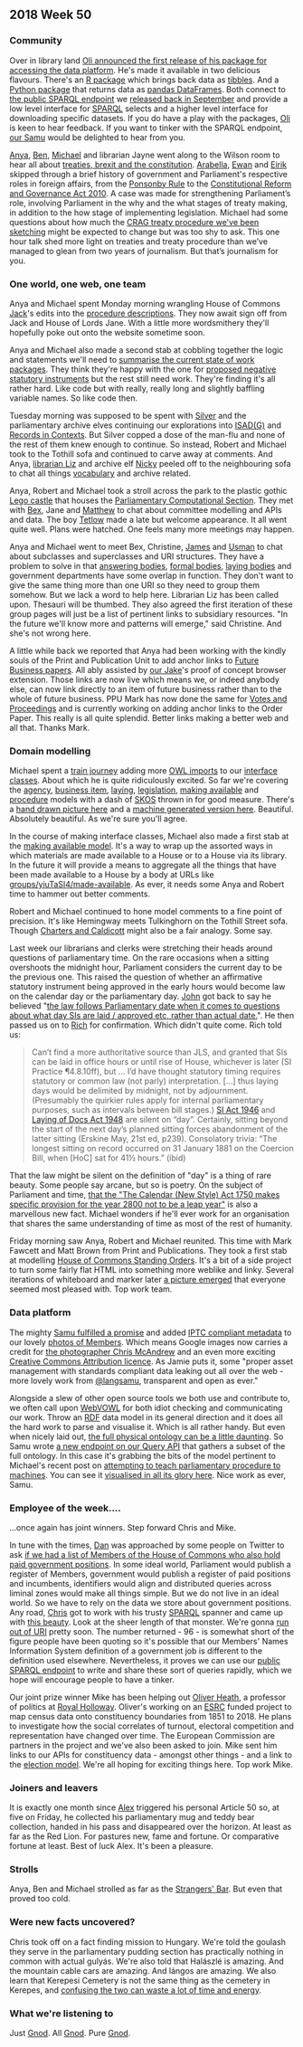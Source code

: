 ## 2018 Week 50

### Community

Over in library land [Oli announced the first release of his package for accessing the data platform](https://twitter.com/olihawkins/status/1071752126286700544). He's made it available in two delicious flavours. There's an [R package](https://github.com/olihawkins/pdpr) which brings back data as [tibbles](https://cran.r-project.org/web/packages/tibble/vignettes/tibble.html). And a [Python package](https://github.com/olihawkins/pdpy) that returns data as [pandas DataFrames](https://pandas.pydata.org/pandas-docs/version/0.23.4/generated/pandas.DataFrame.html). Both connect to [the public SPARQL endpoint](https://api.parliament.uk/sparql) we [released back in September](https://twitter.com/langsamu/status/1039950343088615425) and provide a low level interface for [SPARQL](https://en.wikipedia.org/wiki/SPARQL) selects and a higher level interface for downloading specific datasets. If you do have a play with the packages, [Oli](https://twitter.com/olihawkins) is keen to hear feedback. If you want to tinker with the SPARQL endpoint, [our Samu](https://twitter.com/langsamu) would be delighted to hear from you.

[Anya](https://twitter.com/bitten_), [Ben](https://twitter.com/benwoodhams), [Michael](https://twitter.com/fantasticlife) and librarian Jayne went along to the Wilson room to hear all about [treaties, brexit and the constitution](https://www.eventbrite.co.uk/e/treaties-brexit-and-the-constitution-commons-library-talk-tickets-53148330086). [Arabella](https://twitter.com/Arabella_Law), [Ewan](https://www.law.ox.ac.uk/people/ewan-smith) and [Eirik](http://www.bristol.ac.uk/law/people/eirik-bjorge/index.html) skipped through a brief history of government and Parliament's respective roles in foreign affairs, from the [Ponsonby Rule](https://en.wikipedia.org/wiki/Ponsonby_Rule) to the [Constitutional Reform and Governance Act 2010](https://www.legislation.gov.uk/ukpga/2010/25/contents). A case was made for strengthening Parliament’s role, involving Parliament in the why and the what stages of treaty making, in addition to the how stage of implementing legislation. Michael had some questions about how much the [CRAG treaty procedure we've been sketching](https://github.com/ukparliament/ontologies/blob/master/procedure/flowcharts/logic/treaties.pdf) might be expected to change but was too shy to ask. This one hour talk shed more light on treaties and treaty procedure than we’ve managed to glean from two years of journalism. But that’s journalism for you.

### One world, one web, one team

Anya and Michael spent Monday morning wrangling House of Commons [Jack](https://twitter.com/jackpdent)'s edits into the [procedure descriptions](https://ukparliament.github.io/ontologies/procedure/procedure-descriptions/). They now await sign off from Jack and House of Lords Jane. With a little more wordsmithery they'll hopefully poke out onto the website sometime soon.

Anya and Michael also made a second stab at cobbling together the logic and statements we'll need to [summarise the current state of work packages](https://ukparliament.github.io/ontologies/procedure/work-package-summary/). They think they're happy with the one for [proposed negative statutory instruments](https://www.parliament.uk/site-information/glossary/proposed-negative-statutory-instrument/) but the rest still need work. They're finding it's all rather hard. Like code but with really, really long and slightly baffling variable names. So like code then.

Tuesday morning was supposed to be spent with [Silver](https://twitter.com/silveroliver) and the parliamentary archive elves continuing our explorations into [ISAD(G)](https://en.wikipedia.org/wiki/ISAD(G)) and [Records in Contexts](https://en.wikipedia.org/wiki/Records_in_Contexts). But Silver copped a dose of the man-flu and none of the rest of them knew enough to continue. So instead, Robert and Michael took to the Tothill sofa and continued to carve away at comments. And Anya, [librarian Liz](https://twitter.com/greensideknits) and archive elf [Nicky](https://twitter.com/NickyHilton1) peeled off to the neighbouring sofa to chat all things [vocabulary](http://www.data.parliament.uk/dataset/thesauri) and archive related.

Anya, Robert and Michael took a stroll across the park to the plastic gothic [Lego castle](https://en.wikipedia.org/wiki/Richmond_House) that houses the [Parliamentary Computational Section](https://pds.blog.parliament.uk/). They met with [Bex](https://twitter.com/rklappleyard), Jane and [Matthew](https://twitter.com/mattrayner) to chat about committee modelling and APIs and data. The boy [Tetlow](https://twitter.com/oddtype) made a late but welcome appearance. It all went quite well. Plans were hatched. One feels many more meetings may happen.

Anya and Michael went to meet Bex, Christine, [James](https://twitter.com/TheVinternet) and [Usman](https://twitter.com/_usmanafzal) to chat about subclasses and superclasses and URI structures. They have a problem to solve in that [answering bodies](https://ukparliament.github.io/ontologies/question-and-answer/question-and-answer-ontology.html#d4e543), [formal bodies](https://ukparliament.github.io/ontologies/formal-body/formal-body-ontology.html#d4e305), [laying bodies](https://ukparliament.github.io/ontologies/laying/laying-ontology.html#d4e308) and government departments have some overlap in function. They don't want to give the same thing more than one URI so they need to group them somehow. But we lack a word to help here. Librarian Liz has been called upon. Thesauri will be thumbed. They also agreed the first iteration of these group pages will just be a list of pertinent links to subsidiary resources. "In the future we'll know more and patterns will emerge," said Christine. And she's not wrong here.

A little while back we reported that Anya had been working with the kindly souls of the Print and Publication Unit to add anchor links to [Future Business papers](https://publications.parliament.uk/pa/cm201719/cmagenda/fb181217.htm). All ably assisted by [our Jake](https://twitter.com/carboia)'s proof of concept browser extension. Those links are now live which means we, or indeed anybody else, can now link directly to an item of future business rather than to the whole of future business. PPU Mark has now done the same for [Votes and Proceedings](https://publications.parliament.uk/pa/cm201719/cmvote/181212v01.html) and is currently working on adding anchor links to the Order Paper. This really is all quite splendid. Better links making a better web and all that. Thanks Mark.

### Domain modelling

Michael spent a [train journey](https://www.youtube.com/watch?v=O3aco_v7cH0) adding more [OWL imports](https://protegewiki.stanford.edu/wiki/How_Owl_Imports_Work) to our [interface classes](https://ukparliament.github.io/ontologies/interface/interface.html). About which he is quite ridiculously excited. So far we're covering the [agency](https://ukparliament.github.io/ontologies/agency/agency-ontology.html), [business item](https://ukparliament.github.io/ontologies/business-item/business-item-ontology.html), [laying](https://ukparliament.github.io/ontologies/laying/laying-ontology.html), [legislation](https://ukparliament.github.io/ontologies/legislation/legislation-ontology.html), [making available](https://ukparliament.github.io/ontologies/making-available/making-available-ontology.html?gjghj) and [procedure](https://ukparliament.github.io/ontologies/procedure/procedure-ontology.html#flowcharts) models with a dash of [SKOS](https://en.wikipedia.org/wiki/Simple_Knowledge_Organization_System) thrown in for good measure. There's a [hand drawn picture here](https://github.com/ukparliament/ontologies/blob/master/interface/interface.pdf) and a [machine generated version here](https://api.parliament.uk/webvowl/#opts=sidebar=0;doc=0;mode_compact=true;mode_colorExt=false;#iri=https://ukparliament.github.io/ontologies/interface/interface.ttl). Beautiful. Absolutely beautiful. As we're sure you'll agree.

In the course of making interface classes, Michael also made a first stab at the [making available model](https://ukparliament.github.io/ontologies/making-available/making-available-ontology.html?gjghj). It's a way to wrap up the assorted ways in which materials are made available to a House or to a House via its library. In the future it will provide a means to aggregate all the things that have been made available to a House by a body at URLs like [groups/yiuTaSI4/made-available](https://beta.parliament.uk/groups/yiuTaSI4/made-available). As ever, it needs some Anya and Robert time to hammer out better comments.

Robert and Michael continued to hone model comments to a fine point of precision. It's like Hemingway meets Tulkinghorn on the Tothill Street sofa. Though [Charters and Caldicott](https://www.youtube.com/watch?v=q_jne_G-_qQ&t=29s) might also be a fair analogy. Some say.

Last week our librarians and clerks were stretching their heads around questions of parliamentary time. On the rare occasions when a sitting overshoots the midnight hour, Parliament considers the current day to be the previous one. This raised the question of whether an affirmative statutory instrument being approved in the early hours would become law on the calendar day or the parliamentary day. [John](https://twitter.com/johnlsheridan) got back to say he believed "[the law follows Parliamentary date when it comes to questions about what day SIs are laid / approved etc, rather than actual date.](https://twitter.com/johnlsheridan/status/1071151949851095041)". He then passed us on to [Rich](https://twitter.com/RichGreenhill) for confirmation. Which didn't quite come. Rich told us:

> Can’t find a more authoritative source than JLS, and granted that SIs can be laid in office hours or until rise of House, whichever is later (SI Practice ¶4.8.10ff), but ... I’d have thought statutory timing requires statutory or common law (not parly) interpretation. [...] thus laying days would be delimited by midnight, not by adjournment. (Presumably the quirkier rules apply for internal parliamentary purposes, such as intervals between bill stages.) [SI Act 1946](http://www.legislation.gov.uk/ukpga/Geo6/9-10/36/contents) and [Laying of Docs Act 1948](http://www.legislation.gov.uk/ukpga/Geo6/11-12/59) are silent on “day”. Certainly, sitting beyond the start of the next day’s planned sitting forces abandonment of the latter sitting (Erskine May, 21st ed, p239). Consolatory trivia: “The longest sitting on record occurred on 31 January 1881 on the Coercion Bill, when [HoC] sat for 41½ hours.” (ibid)

That the law might be silent on the definition of "day" is a thing of rare beauty. Some people say arcane, but so is poetry. On the subject of Parliament and time, [that the "The Calendar (New Style) Act 1750 makes specific provision for the year 2800 not to be a leap year"](https://twitter.com/pubstrat/status/1072773423615672320) is also a marvellous new fact. Michael wonders if he'll ever work for an organisation that shares the same understanding of time as most of the rest of humanity.

Friday morning saw Anya, Robert and Michael reunited. This time with Mark Fawcett and Matt Brown from Print and Publications. They took a first stab at modelling [House of Commons Standing Orders](https://publications.parliament.uk/pa/cm201719/cmstords/1020/toc.html). It's a bit of a side project to turn some fairly flat HTML into something more weblike and linky. Several iterations of whiteboard and marker later [a picture emerged](https://twitter.com/fantasticlife/status/1073556444270788610) that everyone seemed most pleased with. Top work team.

### Data platform

The mighty [Samu fulfilled a promise](https://twitter.com/langsamu/status/1072578479638622209) and added [IPTC compliant metadata](https://iptc.org/standards/photo-metadata/) to our lovely [photos of Members](https://pds.blog.parliament.uk/2017/07/21/mp-official-portraits-open-source-images/). Which means Google images now carries a credit for [the photographer Chris McAndrew](https://twitter.com/mcandrewphoto) and an even more exciting [Creative Commons Attribution licence](https://creativecommons.org/licenses/by/3.0/). As Jamie puts it, some "proper asset management with standards compliant data leaking out all over the web - more lovely work from [@langsamu](https://twitter.com/langsamu), transparent and open as ever."

Alongside a slew of other open source tools we both use and contribute to, we often call upon [WebVOWL](https://github.com/VisualDataWeb/WebVOWL) for both idiot checking and communicating our work. Throw an [RDF](https://en.wikipedia.org/wiki/Resource_Description_Framework) data model in its general direction and it does all the hard work to parse and visualise it. Which is all rather handy. But even when nicely laid out, [the full physical ontology can be a little daunting](https://api.parliament.uk/webvowl/#opts=sidebar=0;doc=0;mode_compact=true;mode_colorExt=false;#iri=https://api.parliament.uk/query/schema). So Samu wrote [a new endpoint on our Query API](https://api.parliament.uk/query/subschema?ids=Procedure,ProcedureRoute,RequiredProcedureRoute,PrecludedProcedureRoute,CausedProcedureRoute,AllowedProcedureRoute,ProcedureStep,WorkPackage,WorkPackagedThing,BusinessItem,House) that gathers a subset of the full ontology. In this case it's grabbing the bits of the model pertinent to Michael's recent post on [attempting to teach parliamentary procedure to machines](http://smethur.st/posts/176135869). You can see it [visualised in all its glory here](https://api.parliament.uk/webvowl/#iri=https://api.parliament.uk/query/subschema?ids=Procedure,ProcedureRoute,RequiredProcedureRoute,PrecludedProcedureRoute,CausedProcedureRoute,AllowedProcedureRoute,ProcedureStep,WorkPackage,WorkPackagedThing,BusinessItem,House). Nice work as ever, Samu.

### Employee of the week....

...once again has joint winners. Step forward Chris and Mike.

In tune with the times, [Dan](https://twitter.com/dasbarrett) was approached by some people on Twitter to ask [if we had a list of Members of the House of Commons who also hold paid government positions](https://twitter.com/johnthelutheran/status/1072975316396724227). In some ideal world, Parliament would publish a register of Members, government would publish a register of paid positions and incumbents, identifiers would align and distributed queries across liminal zones would make all things simple. But we do not live in an ideal world. So we have to rely on the data we store about government positions. Any road, [Chris](https://twitter.com/chrisalcockdev) got to work with his trusty [SPARQL](https://en.wikipedia.org/wiki/SPARQL) spanner and came up with [this beauty](https://api.parliament.uk/sparql#query=PREFIX+%3A+%3Chttps%3A%2F%2Fid.parliament.uk%2Fschema%2F%3E%0A%0Aselect+%3Fmember+%3FgivenName+%3FfamilyName+where+%7B%0A%0A%09%3Fmember+%0A++++%09a+%3AMember%3B%0A+++++++%09%3ApersonGivenName+%3FgivenName%3B%0A+++++%09%3ApersonFamilyName+%3FfamilyName%3B%0A+++++%09%3ApartyMemberHasPartyMembership+%3Fmembership%3B%0A+%09.%0A++%0A++%09%3Fmembership%0A++++%09%3ApartyMembershipHasParty+%3Fparty%3B%0A++++.%0A++%0A++%09%3Fparty%0A++++%09%3Aname+%22Conservative%22%3B%0A++++.%0A++%0A++%09%3Fmember+%0A++++%09%3AmemberHasParliamentaryIncumbency+%3FparlIncumbency%0A++++.++%0A++%09minus+%7B%3FparlIncumbency+a+%3APastIncumbency%7D%0A++%09%3FparlIncumbency+%0A++++%09%3AseatIncumbencyHasHouseSeat%2F%3AhouseSeatHasHouse%2F%3Aname+%22House+of+Commons%22%3B%0A+++++.%0A++%09%3Fmember%0A++++%09%3AgovernmentPersonHasGovernmentIncumbency+%3FgovIncumbency%0A%09.%09%0A+++%09minus+%7B%3FgovIncumbency+a+%3APastIncumbency%7D%0A++%09%3FgovIncumbency+%3AgovernmentIncumbencyHasGovernmentPosition%2F%3Aname+%3FpositionName%0A++%0A%7D+group+by+%3Fmember+%3FgivenName+%3FfamilyName+&contentTypeConstruct=text%2Fturtle&contentTypeSelect=text%2Fcsv&endpoint=https%3A%2F%2Fapi.parliament.uk%2Fsparql&requestMethod=POST&tabTitle=Query+5&headers=%7B%7D&outputFormat=table). Look at the sheer length of that monster. We're gonna [run out of URI](https://stackoverflow.com/questions/417142/what-is-the-maximum-length-of-a-url-in-different-browsers) pretty soon. The number returned - 96 - is somewhat short of the figure people have been quoting so it's possible that our Members' Names Information System definition of a government job is different to the definition used elsewhere. Nevertheless, it proves we can use our [public SPARQL endpoint](https://api.parliament.uk/sparql) to write and share these sort of queries rapidly, which we hope will encourage people to have a tinker.

Our joint prize winner Mike has been helping out [Oliver Heath](https://twitter.com/olhe), a professor of politics at [Royal Holloway](https://www.royalholloway.ac.uk/). Oliver's working on an [ESRC](https://esrc.ukri.org/) funded project to map census data onto constituency boundaries from 1851 to 2018. He plans to investigate how the social correlates of turnout, electoral competition and representation have changed over time. The European Commission are partners in the project and we've also been asked to join. Mike sent him links to our APIs for constituency data - amongst other things - and a link to the [election model](https://ukparliament.github.io/ontologies/election/election-ontology.html). We're all hoping for exciting things here. Top work Mike.

### Joiners and leavers

It is exactly one month since [Alex](https://twitter.com/AlexEdwardH) triggered his personal Article 50 so, at five on Friday, he collected his parliamentary mug and teddy bear collection, handed in his pass and disappeared over the horizon. At least as far as the Red Lion. For pastures new, fame and fortune. Or comparative fortune at least. Best of luck Alex. It's been a pleasure.

### Strolls

Anya, Ben and Michael strolled as far as the [Strangers' Bar](https://en.wikipedia.org/wiki/Strangers%27_Bar). But even that proved too cold.

### Were new facts uncovered?

Chris took off on a fact finding mission to Hungary. We're told the goulash they serve in the parliamentary pudding section has practically nothing in common with actual gulyás. We're also told that Halászlé is amazing. And the mountain cable cars are amazing. And lángos are amazing. We also learn that Kerepesi Cemetery is not the same thing as the cemetery in Kerepes, and [confusing the two can waste a lot of time and energy](https://www.google.com/maps/dir/Budapest,+Kerepesd%C5%B1l%C5%91,+Hungary/Kerepes,+Kerepesi+temet%C5%91,+Hungary/@47.5426244,19.0968509,11z/data=!3m1!4b1!4m14!4m13!1m5!1m1!1s0x4741dc9302d36be7:0x5e9c13ef38f64da6!2m2!1d19.0960303!2d47.4939259!1m5!1m1!1s0x4741c5f61a347eed:0x9de14a5a85ea384c!2m2!1d19.2817154!2d47.5607152!3e3).

### What we're listening to

Just [Gnod](https://twitter.com/GnodGnetwerk). All [Gnod](https://gnod.bandcamp.com/). Pure [Gnod](https://www.youtube.com/watch?v=UR1-kFfoheY).